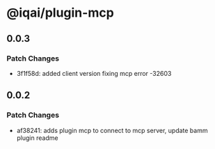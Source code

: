 # @iqai/plugin-mcp

## 0.0.3

### Patch Changes

- 3f1f58d: added client version fixing mcp error -32603

## 0.0.2

### Patch Changes

- af38241: adds plugin mcp to connect to mcp server, update bamm plugin readme
